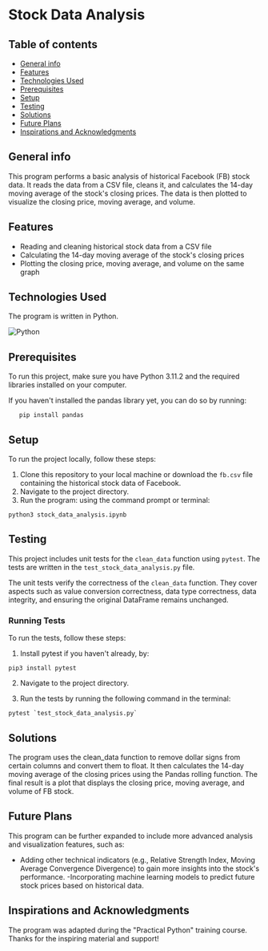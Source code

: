 # Stock Data Analysis

## Table of contents
* [General info](#general-info)
* [Features](#features)
* [Technologies Used](#technologies-used)
* [Prerequisites](#prerequisites)
* [Setup](#setup)
* [Testing](#testing)
* [Solutions](#solutions)
* [Future Plans](#future-plans)
* [Inspirations and Acknowledgments](#inspirations-and-acknowledgments)

## General info
This program performs a basic analysis of historical Facebook (FB) stock data. It reads the data from a CSV file, cleans it, and calculates the 14-day moving average of the stock's closing prices. The data is then plotted to visualize the closing price, moving average, and volume.

## Features
* Reading and cleaning historical stock data from a CSV file
* Calculating the 14-day moving average of the stock's closing prices
* Plotting the closing price, moving average, and volume on the same graph

## Technologies Used
The program is written in Python.

![Python](https://img.shields.io/badge/python-3670A0?style=for-the-badge&logo=python&logoColor=ffdd54)

## Prerequisites
To run this project, make sure you have Python 3.11.2 and the required libraries installed on your computer.  

If you haven't installed the pandas library yet, you can do so by running:

```
   pip install pandas 
```
## Setup
To run the project locally, follow these steps:

1. Clone this repository to your local machine or download the `fb.csv` file containing the historical stock data of Facebook.
2. Navigate to the project directory.
3. Run the program: using the command prompt or terminal:
```
python3 stock_data_analysis.ipynb
```

## Testing
This project includes unit tests for the `clean_data` function using `pytest`. The tests are written in the `test_stock_data_analysis.py` file.

The unit tests verify the correctness of the `clean_data` function. They cover aspects such as value conversion correctness, data type correctness, data integrity, and ensuring the original DataFrame remains unchanged.

### Running Tests
To run the tests, follow these steps:

1. Install pytest if you haven't already, by:
``` 
pip3 install pytest
```
2. Navigate to the project directory.

3. Run the tests by running the following command in the terminal:
```
pytest `test_stock_data_analysis.py`
```

## Solutions
The program uses the clean_data function to remove dollar signs from certain columns and convert them to float. It then calculates the 14-day moving average of the closing prices using the Pandas rolling function. The final result is a plot that displays the closing price, moving average, and volume of FB stock.

## Future Plans
This program can be further expanded to include more advanced analysis and visualization features, such as:

- Adding other technical indicators (e.g., Relative Strength Index, Moving Average Convergence Divergence) to gain more insights into the stock's performance.
-Incorporating machine learning models to predict future stock prices based on historical data.


## Inspirations and Acknowledgments
The program was adapted during the "Practical Python" training course. Thanks for the inspiring material and support!
